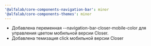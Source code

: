 ```yaml
---
'@alfalab/core-components-navigation-bar': minor
'@alfalab/core-components-themes': minor
---
```


- Добавлена переменная --navigation-bar-closer-mobile-color для управления цветом мобильной версии Closer.
- Добавлена темизация click мобильной версии Closer
